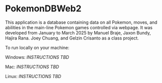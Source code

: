 # PokemonDBWeb2
This application is a database containing data on all Pokemon, moves, and abilities in the main-line Pokemon games controlled via webpage. It was developed from January to March 2025 by Manuel Braje, Jaxon Bundy, Hajira Rana. Joey Chuang, and Gelzin Crisanto as a class project.

To run locally on your machine:

Windows:
*INSTRUCTIONS TBD*

Mac:
*INSTRUCTIONS TBD*

Linux:
*INSTRUCTIONS TBD*